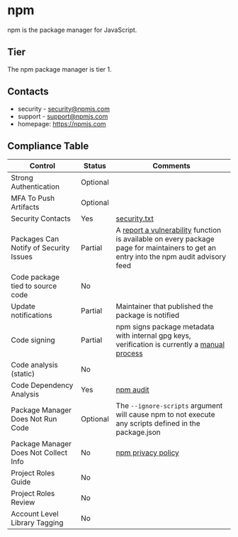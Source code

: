 # npm

npm is the package manager for JavaScript.


## Tier

The npm package manager is tier 1.

## Contacts

- security - security@npmjs.com
- support - support@npmjs.com
- homepage: https://npmjs.com


## Compliance Table

| Control | Status | Comments |
|---------|--------|--------|
| Strong Authentication | Optional |  |
| MFA To Push Artifacts | Optional |  |
| Security Contacts | Yes | [security.txt](https://www.npmjs.com/.well-known/security.txt) |
| Packages Can Notify of Security Issues | Partial | A [report a vulnerability](https://www.npmjs.com/advisories/report) function is available on every package page for maintainers to get an entry into the npm audit advisory feed |
| Code package tied to source code | No | |
| Update notifications | Partial | Maintainer that published the package is notified |
| Code signing | Partial | npm signs package metadata with internal gpg keys, verification is currently a [manual process](https://blog.npmjs.org/post/172999548390/new-pgp-machinery) |
| Code analysis (static) | No |  |
| Code Dependency Analysis | Yes | [npm audit](https://docs.npmjs.com/cli/audit) |
| Package Manager Does Not Run Code | Optional | The `--ignore-scripts` argument will cause npm to not execute any scripts defined in the package.json |
| Package Manager Does Not Collect Info | No | [npm privacy policy](https://www.npmjs.com/policies/privacy) |
| Project Roles Guide | No |  |
| Project Roles Review | No | |
| Account Level Library Tagging | No |  |
